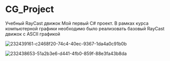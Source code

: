 # CG_Project
Учебный RayCast движок
Мой первый C# проект. В рамках курса компьютерной графики необходимо было реализовать базовый RayCast движок с ASCII графикой 

![232439161-c2468f20-74c4-40ec-9367-1da4a0c91b0b](https://github.com/Le0Bonhart/CG_Project/assets/121563525/a9fcfa5b-3428-4d98-8ff9-91941938db83)

![232438653-51a2b3e6-d441-4fb0-859f-88e3fa43b8da](https://github.com/Le0Bonhart/CG_Project/assets/121563525/9cca3677-5132-49fe-b46a-5f2426bf1432)
